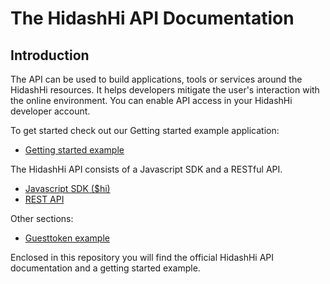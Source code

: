 # The HidashHi API Documentation

## Introduction

The API can be used to build applications, tools or services around the HidashHi resources. It helps developers mitigate the user's interaction with the online environment. You can enable API access in your HidashHi developer account.  

To get started check out our Getting started example application:
 - [Getting started example](examples/getting-started-example/)
  
The HidashHi API consists of a Javascript SDK and a RESTful API.

- [Javascript SDK ($hi)](js.md)
- [REST API](rest.md)

Other sections:  

- [Guesttoken example](examples/guest_token_guide.md)

Enclosed in this repository you will find the official HidashHi API documentation and a getting started example.

